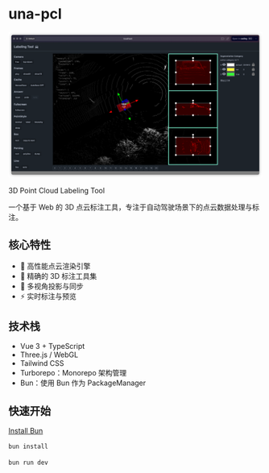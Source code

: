 # una-pcl

![cover](./una-pcl.jpg)

3D Point Cloud Labeling Tool

一个基于 Web 的 3D 点云标注工具，专注于自动驾驶场景下的点云数据处理与标注。

## 核心特性

- 🚀 高性能点云渲染引擎
- 🎯 精确的 3D 标注工具集
- 🔄 多视角投影与同步
- ⚡️ 实时标注与预览

## 技术栈

- Vue 3 + TypeScript
- Three.js / WebGL
- Tailwind CSS
- Turborepo：Monorepo 架构管理
- Bun：使用 Bun 作为 PackageManager

## 快速开始

[Install Bun](https://bun.sh/docs/installation)

```shell
bun install

bun run dev
```
